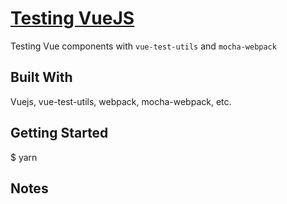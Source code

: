 # [Testing VueJS](https://laracasts.com/series/testing-vue)

Testing Vue components with `vue-test-utils` and `mocha-webpack`

## Built With

Vuejs, vue-test-utils, webpack, mocha-webpack, etc.

## Getting Started

$ yarn 

## Notes
